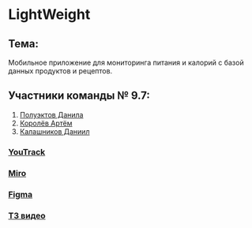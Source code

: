 # LightWeight
## Тема:
  Мобильное приложение для мониторинга питания и калорий с базой данных продуктов и рецептов.  
## Участники команды № 9.7:
  1. [Полуэктов Данила](https://github.com/d-poluecktov)
  2. [Королёв Артём](https://github.com/artyomkorolev)
  3. [Калашников Даниил](https://github.com/DanyaKalashnikov)
### [YouTrack](https://d-poluecktov.youtrack.cloud/projects/2061a400-6607-4143-a78c-9aea939eccec)
### [Miro](https://miro.com/app/board/uXjVNhjXZ9o=/?share_link_id=132676299437)
### [Figma](https://www.figma.com/file/B4OTwyUPCxif8jvCbxd4dY/Light-Weight?type=design&mode=design&t=ht8LhOoVosFd5Bgu-1)
### [ТЗ видео](https://youtu.be/NphCBQSNSI8)
